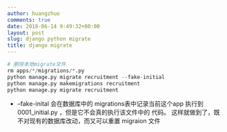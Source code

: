 ```yaml
---
author: huangzhuo
comments: true
date: 2018-06-14 9:49:32+00:00
layout: post
slug: django python migrate
title: django migrate
---
```


```python
# 删除本地migrate文件
rm apps/*/migrations/*.py
python manage.py migrate recruitment --fake-initial
python manage.py makemigrations recruitment
python manage.py migrate recruitment

```

* –fake-inital 会在数据库中的 migrations表中记录当前这个app 执行到 0001_initial.py ，但是它不会真的执行该文件中的 代码。 这样就做到了，既不对现有的数据库改动，而又可以重置 migraion 文件